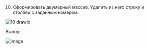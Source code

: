 10. Сформировать двумерный массив. Удалить из него
строку и столбец с заданным номером.

![10 drawio](https://github.com/Aleksandr912/Labs_PSTU_2023/assets/154664349/35a39436-9be1-42e0-8c5e-b0b3bd1fe696)

Вывод:

![image](https://github.com/Aleksandr912/Labs_PSTU_2023/assets/154664349/8ef15523-7753-487c-90aa-28b4976ab474)

